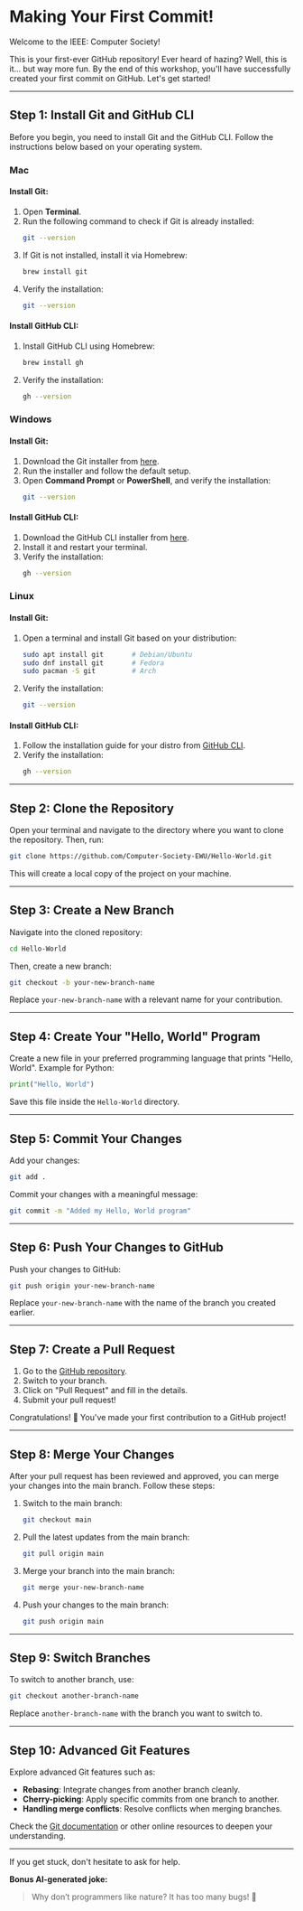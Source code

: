 # Making Your First Commit!

Welcome to the IEEE: Computer Society!

This is your first-ever GitHub repository! Ever heard of hazing? Well, this is it... but way more fun. By the end of this workshop, you'll have successfully created your first commit on GitHub. Let's get started!

---

## Step 1: Install Git and GitHub CLI

Before you begin, you need to install Git and the GitHub CLI. Follow the instructions below based on your operating system.

### **Mac**
#### Install Git:
1. Open **Terminal**.
2. Run the following command to check if Git is already installed:
   ```bash
   git --version
   ```
3. If Git is not installed, install it via Homebrew:
   ```bash
   brew install git
   ```
4. Verify the installation:
   ```bash
   git --version
   ```

#### Install GitHub CLI:
1. Install GitHub CLI using Homebrew:
   ```bash
   brew install gh
   ```
2. Verify the installation:
   ```bash
   gh --version
   ```

### **Windows**
#### Install Git:
1. Download the Git installer from [here](https://git-scm.com/download/win).
2. Run the installer and follow the default setup.
3. Open **Command Prompt** or **PowerShell**, and verify the installation:
   ```bash
   git --version
   ```

#### Install GitHub CLI:
1. Download the GitHub CLI installer from [here](https://github.com/cli/cli/releases/latest).
2. Install it and restart your terminal.
3. Verify the installation:
   ```bash
   gh --version
   ```

### **Linux**
#### Install Git:
1. Open a terminal and install Git based on your distribution:
   ```bash
   sudo apt install git       # Debian/Ubuntu
   sudo dnf install git       # Fedora
   sudo pacman -S git         # Arch
   ```
2. Verify the installation:
   ```bash
   git --version
   ```

#### Install GitHub CLI:
1. Follow the installation guide for your distro from [GitHub CLI](https://github.com/cli/cli/blob/trunk/docs/install_linux.md).
2. Verify the installation:
   ```bash
   gh --version
   ```

---

## Step 2: Clone the Repository

Open your terminal and navigate to the directory where you want to clone the repository. Then, run:
```bash
git clone https://github.com/Computer-Society-EWU/Hello-World.git
```
This will create a local copy of the project on your machine.

---

## Step 3: Create a New Branch

Navigate into the cloned repository:
```bash
cd Hello-World
```
Then, create a new branch:
```bash
git checkout -b your-new-branch-name
```
Replace `your-new-branch-name` with a relevant name for your contribution.

---

## Step 4: Create Your "Hello, World" Program

Create a new file in your preferred programming language that prints "Hello, World". Example for Python:
```python
print("Hello, World")
```
Save this file inside the `Hello-World` directory.

---

## Step 5: Commit Your Changes

Add your changes:
```bash
git add .
```
Commit your changes with a meaningful message:
```bash
git commit -m "Added my Hello, World program"
```

---

## Step 6: Push Your Changes to GitHub

Push your changes to GitHub:
```bash
git push origin your-new-branch-name
```
Replace `your-new-branch-name` with the name of the branch you created earlier.

---

## Step 7: Create a Pull Request

1. Go to the [GitHub repository](https://github.com/Computer-Society-EWU/Hello-World).
2. Switch to your branch.
3. Click on "Pull Request" and fill in the details.
4. Submit your pull request!

Congratulations! 🎉 You've made your first contribution to a GitHub project!

---

## Step 8: Merge Your Changes

After your pull request has been reviewed and approved, you can merge your changes into the main branch. Follow these steps:

1. Switch to the main branch:
   ```bash
   git checkout main
   ```
2. Pull the latest updates from the main branch:
   ```bash
   git pull origin main
   ```
3. Merge your branch into the main branch:
   ```bash
   git merge your-new-branch-name
   ```
4. Push your changes to the main branch:
   ```bash
   git push origin main
   ```

---

## Step 9: Switch Branches

To switch to another branch, use:
```bash
git checkout another-branch-name
```
Replace `another-branch-name` with the branch you want to switch to.

---

## Step 10: Advanced Git Features

Explore advanced Git features such as:
- **Rebasing**: Integrate changes from another branch cleanly.
- **Cherry-picking**: Apply specific commits from one branch to another.
- **Handling merge conflicts**: Resolve conflicts when merging branches.

Check the [Git documentation](https://git-scm.com/doc) or other online resources to deepen your understanding.

---

If you get stuck, don't hesitate to ask for help. 

**Bonus AI-generated joke:**
> Why don’t programmers like nature? It has too many bugs! 🐛

